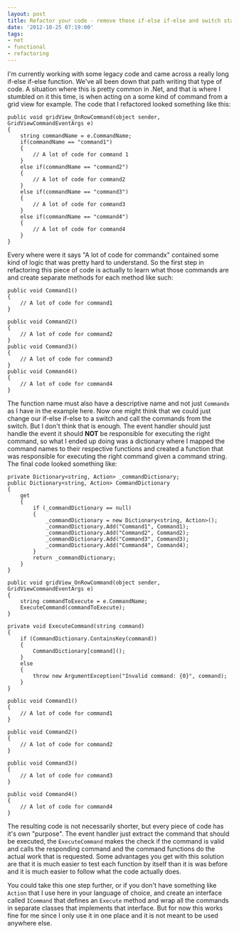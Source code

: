 ```yaml
---
layout: post
title: Refactor your code - remove those if-else if-else and switch statements
date: '2012-10-25 07:19:00'
tags:
- net
- functional
- refactoring
---
```


I'm currently working with some legacy code and came across a really long if-else if-else function. We've all been down that path writing that type of code. A situation where this is pretty common in .Net, and that is where I stumbled on it this time, is when acting on a some kind of command from a grid view for example. The code that I refactored looked something like this:

    public void gridView_OnRowCommand(object sender, GridViewCommandEventArgs e)
    {
	    string commandName = e.CommandName;
		if(commandName == "command1")
		{
			// A lot of code for command 1
		}
		else if(commandName == "command2")
		{
			// A lot of code for command2
		}
		else if(commandName == "command3")
		{
			// A lot of code for command3
		}
		else if(commandName == "command4")
		{
			// A lot of code for command4
		}
    }

Every where were it says "A lot of code for commandx" contained some kind of logic that was pretty hard to understand. So the first step in refactoring this piece of code is actually to learn what those commands are and create separate methods for each method like such: 

	public void Command1()
	{
		// A lot of code for command1
	}

	public void Command2()
	{
		// A lot of code for command2
	}
	public void Command3()
	{
		// A lot of code for command3
	}
	public void Command4()
	{
		// A lot of code for command4
	}

The function name must also have a descriptive name and not just `Commandx` as I have in the example here. Now one might think that we could just change our if-else if-else to a switch and call the commands from the switch. But I don't think that is enough. The event handler should just handle the event it should **NOT** be responsible for executing the right command, so what I ended up doing was a dictionary where I mapped the command names to their respective functions and created a function that was responsible for executing the right command given a command string. The final code looked something like: 

    private Dictionary<string, Action> _commandDictionary;
    public Dictionary<string, Action> CommandDictionary
    {
        get
        {
            if (_commandDictionary == null)
            {
                _commandDictionary = new Dictionary<string, Action>();
                _commandDictionary.Add("Command1", Command1);
                _commandDictionary.Add("Command2", Command2);
                _commandDictionary.Add("Command3", Command3);
                _commandDictionary.Add("Command4", Command4);
            }
            return _commandDictionary;
        }
    }

    public void gridView_OnRowCommand(object sender, GridViewCommandEventArgs e)
    {
        string commandToExecute = e.CommandName;
        ExecuteCommand(commandToExecute);
    }

    private void ExecuteCommand(string command)
    {
        if (CommandDictionary.ContainsKey(command))
        {
            CommandDictionary[command]();
        }
        else
        {
            throw new ArgumentException("Invalid command: {0}", command);
        }
    }
	
    public void Command1()
    {
        // A lot of code for command1
    }

    public void Command2()
    {
        // A lot of code for command2
    }

    public void Command3()
    {
        // A lot of code for command3
    }

    public void Command4()
    {
        // A lot of code for command4
    }

The resulting code is not necessarily shorter, but every piece of code has it's own "purpose". The event handler just extract the command that should be executed, the `ExecuteCommand` makes the check if the command is valid and calls the responding command and the command functions do the actual work that is requested. Some advantages you get with this solution are that it is much easier to test each function by itself than it is was before and it is much easier to follow what the code actually does.

You could take this one step further, or if you don't have something like `Action` that I use here in your language of choice, and create an interface called `ICommand` that defines an `Execute` method and wrap all the commands in separate classes that implements that interface. But for now this works fine for me since I only use it in one place and it is not meant to be used anywhere else.